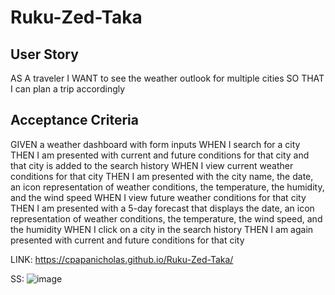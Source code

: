 # Ruku-Zed-Taka

## User Story
AS A traveler
I WANT to see the weather outlook for multiple cities
SO THAT I can plan a trip accordingly


## Acceptance Criteria
GIVEN a weather dashboard with form inputs
WHEN I search for a city
THEN I am presented with current and future conditions for that city and that city is added to the search history
WHEN I view current weather conditions for that city
THEN I am presented with the city name, the date, an icon representation of weather conditions, the temperature, the humidity, and the wind speed
WHEN I view future weather conditions for that city
THEN I am presented with a 5-day forecast that displays the date, an icon representation of weather conditions, the temperature, the wind speed, and the humidity
WHEN I click on a city in the search history
THEN I am again presented with current and future conditions for that city

LINK: https://cpapanicholas.github.io/Ruku-Zed-Taka/

SS: ![image](https://github.com/cpapanicholas/Ruku-Zed-Taka/assets/144556211/b1cd74a1-f88d-4efe-a5e0-4a70d7bba669)

